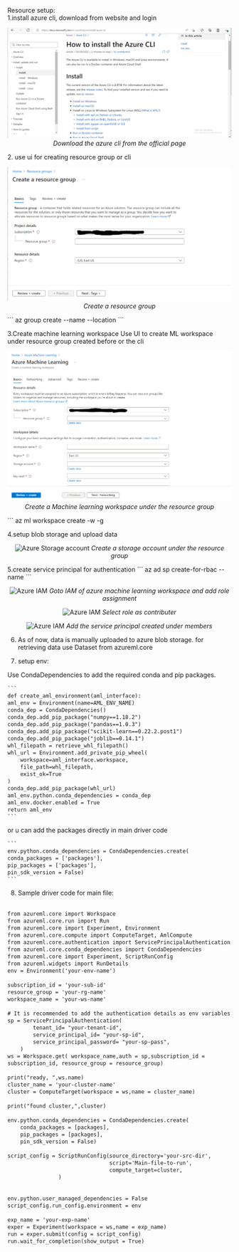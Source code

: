 Resource setup:<br>
1.install azure cli, download from website and login
<p align = "center">
<img src = "img/cli.PNG" title = "Azure cli" height = "20%">
  <em>Download the azure cli from the official page</em>
 </p>
2. use ui for creating resource group or cli
<p align = "center">
<img src = "img/rg.PNG" title = "Azure Resource group">
  <em>Create a resource group</em>
 </p>
```
az group create --name <name> --location <loc>
```

3.Create machine learning workspace
Use UI to create ML workspace under resource group created before or the cli 
<p align = "center">
<img src = "img/ml.PNG" title = "Azure Machine Learning workspace">
  <em>Create a Machine learning workspace under the resource group</em>
 </p>
```
az ml workspace create -w <name> -g <group-name>

4.setup blob storage and upload data
<p align = "center">
<img src = "img/storage.PNG" title = "Azure Storage account">
  <em>Create a storage account under the resource group</em>
 </p>
5.create service principal for authentication
```
az ad sp create-for-rbac --name <service-name>
```
<p align = "center">
<img src = "img/add_role1.PNG" title = "Azure IAM">
  <em>Goto IAM of azure machine learning workspace and add role assignment</em>
 </p>
<p align = "center">
<img src = "img/add_role2.PNG" title = "Azure IAM">
  <em>Select role as contributer</em>
 </p>
 <p align = "center">
<img src = "img/add_role3.PNG" title = "Azure IAM">
  <em>Add the service principal created under members</em>
 </p>

6. As of now, data is manually uploaded to azure blob storage.
for retrieving data use Dataset from azureml.core

7. setup env:

 Use CondaDependencies to add the required conda and pip packages.

    ```
    def create_aml_environment(aml_interface):
    aml_env = Environment(name=AML_ENV_NAME)
    conda_dep = CondaDependencies()
    conda_dep.add_pip_package("numpy==1.18.2")
    conda_dep.add_pip_package("pandas==1.0.3")
    conda_dep.add_pip_package("scikit-learn==0.22.2.post1")
    conda_dep.add_pip_package("joblib==0.14.1")
    whl_filepath = retrieve_whl_filepath()
    whl_url = Environment.add_private_pip_wheel(
        workspace=aml_interface.workspace,
        file_path=whl_filepath,
        exist_ok=True
    )
    conda_dep.add_pip_package(whl_url)
    aml_env.python.conda_dependencies = conda_dep
    aml_env.docker.enabled = True
    return aml_env
    ```
 or u can add the packages directly in main driver code

    ```
    env.python.conda_dependencies = CondaDependencies.create(
	conda_packages = ['packages'],
	pip_packages = ['packages'],
	pin_sdk_version = False)
    ```

8. Sample driver code for main file:

```

from azureml.core import Workspace
from azureml.core.run import Run
from azureml.core import Experiment, Environment
from azureml.core.compute import ComputeTarget, AmlCompute
from azureml.core.authentication import ServicePrincipalAuthentication
from azureml.core.conda_dependencies import CondaDependencies
from azureml.core import Experiment, ScriptRunConfig
from azureml.widgets import RunDetails
env = Environment('your-env-name')

subscription_id = 'your-sub-id'
resource_group = 'your-rg-name'
workspace_name = 'your-ws-name'

# It is recommended to add the authentication details as env variables
sp = ServicePrincipalAuthentication(
        tenant_id= "your-tenant-id",
        service_principal_id= "your-sp-id",
        service_principal_password= "your-sp-pass",
    )
ws = Workspace.get( workspace_name,auth = sp,subscription_id = subscription_id, resource_group = resource_group)

print("ready, ",ws.name)
cluster_name = 'your-cluster-name'
cluster = ComputeTarget(workspace = ws,name = cluster_name)

print("found cluster,",cluster)

env.python.conda_dependencies = CondaDependencies.create(
	conda_packages = [packages],
	pip_packages = [packages],
	pin_sdk_version = False)

script_config = ScriptRunConfig(source_directory='your-src-dir',
                                script='Main-file-to-run',
                                compute_target=cluster,
				) 


env.python.user_managed_dependencies = False
script_config.run_config.environment = env

exp_name = 'your-exp-name'
exper = Experiment(workspace = ws,name = exp_name)
run = exper.submit(config = script_config)
run.wait_for_completion(show_output = True)

```
